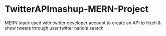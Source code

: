 # TwitterAPImashup-MERN-Project
MERN stack used with twitter developer account to create an API to fetch &amp; show tweets through user twitter handle search

